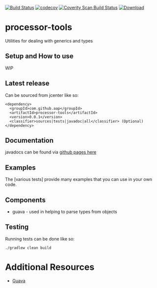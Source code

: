 [![Build Status](https://travis-ci.org/apis-and-processors/processor-tools.svg?branch=master)](https://travis-ci.org/apis-and-processors/processor-tools)
[![codecov](https://codecov.io/gh/apis-and-processors/processor-tools/branch/master/graph/badge.svg)](https://codecov.io/gh/apis-and-processors/processor-tools)
[![Coverity Scan Build Status](https://img.shields.io/coverity/scan/10783.svg)](https://scan.coverity.com/projects/apis-and-processors-processor-tools)
[![Download](https://api.bintray.com/packages/apis-and-processors/java-libraries/processor-tools/images/download.svg) ](https://bintray.com/apis-and-processors/java-libraries/processor-tools/_latestVersion)

# processor-tools

Utilities for dealing with generics and types

## Setup and How to use

WIP 
      
## Latest release

Can be sourced from jcenter like so:

    <dependency>
      <groupId>com.github.aap</groupId>
      <artifactId>processor-tools</artifactId>
      <version>0.0.1</version>
      <classifier>sources|tests|javadoc|all</classifier> (Optional)
    </dependency>
	
## Documentation

javadocs can be found via [github pages here](https://apis-and-processors.github.io/processor-tools/docs/javadoc/)

## Examples

The [various tests] provide many examples that you can use in your own code.

## Components

- guava \- used in helping to parse types from objects
    
## Testing

Running tests can be done like so:

    ./gradlew clean build
	
# Additional Resources

* [Guava](https://github.com/google/guava/wiki)
